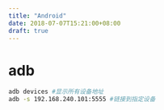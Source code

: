```yaml
---
title: "Android"
date: 2018-07-07T15:21:00+08:00
draft: true
---
```


# adb

```sh
adb devices #显示所有设备地址
adb -s 192.168.240.101:5555 #链接到指定设备
```